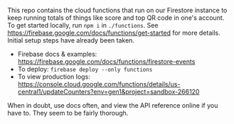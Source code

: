 This repo contains the cloud functions that run on our Firestore instance to keep running totals of things like score and top QR code in one's account. To get started locally, run `npm i` in `./functions`. See https://firebase.google.com/docs/functions/get-started for more details. Initial setup steps have already been taken.

 - Firebase docs & examples: https://firebase.google.com/docs/functions/firestore-events
 - To deploy: `firebase deploy --only functions`
 - To view production logs: https://console.cloud.google.com/functions/details/us-central1/updateCounters?env=gen1&project=sandbox-266120

When in doubt, use docs often, and view the API reference online if you have to. They seem to be fairly thorough.

